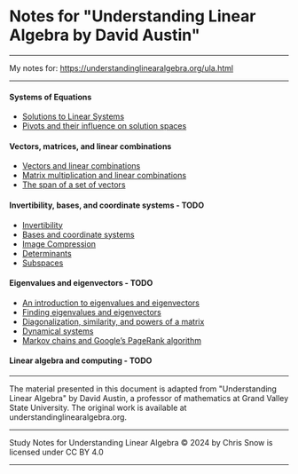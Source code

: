 # Notes for "Understanding Linear Algebra by David Austin"

----

My notes for: https://understandinglinearalgebra.org/ula.html

----

#### Systems of Equations
 - [Solutions to Linear Systems](./01_systems_of_equations_solutions_to_linear_systems.md)
 - [Pivots and their influence on solution spaces](./01_systems_of_equations_pivots.md)

#### Vectors, matrices, and linear combinations
 - [Vectors and linear combinations](./2.1_vectors_and_linear_combinations.md)
 - [Matrix multiplication and linear combinations](./2.2_matrix_multiplication_and_linear_combinations.md)
 - [The span of a set of vectors](./2.3_the_span_of_a_set_of_vectors.md)

#### Invertibility, bases, and coordinate systems - TODO
 - [Invertibility]()
 - [Bases and coordinate systems]()
 - [Image Compression]()
 - [Determinants]()
 - [Subspaces]()

#### Eigenvalues and eigenvectors - TODO
 - [An introduction to eigenvalues and eigenvectors]()
 - [Finding eigenvalues and eigenvectors]()
 - [Diagonalization, similarity, and powers of a matrix]()
 - [Dynamical systems]()
 - [Markov chains and Google’s PageRank algorithm]()

#### Linear algebra and computing - TODO

---


The material presented in this document is adapted from "Understanding Linear Algebra" by David Austin, a professor of mathematics at Grand Valley State University. The original work is available at understandinglinearalgebra.org.

---

Study Notes for Understanding Linear Algebra © 2024 by Chris Snow is licensed under CC BY 4.0 

---
